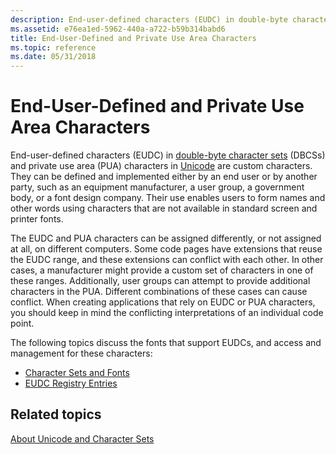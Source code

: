 ```yaml
---
description: End-user-defined characters (EUDC) in double-byte character sets (DBCSs) and private use area (PUA) characters in Unicode are custom characters.
ms.assetid: e76ea1ed-5962-440a-a722-b59b314babd6
title: End-User-Defined and Private Use Area Characters
ms.topic: reference
ms.date: 05/31/2018
---
```


# End-User-Defined and Private Use Area Characters

End-user-defined characters (EUDC) in [double-byte character sets](double-byte-character-sets.md) (DBCSs) and private use area (PUA) characters in [Unicode](unicode.md) are custom characters. They can be defined and implemented either by an end user or by another party, such as an equipment manufacturer, a user group, a government body, or a font design company. Their use enables users to form names and other words using characters that are not available in standard screen and printer fonts.

The EUDC and PUA characters can be assigned differently, or not assigned at all, on different computers. Some code pages have extensions that reuse the EUDC range, and these extensions can conflict with each other. In other cases, a manufacturer might provide a custom set of characters in one of these ranges. Additionally, user groups can attempt to provide additional characters in the PUA. Different combinations of these cases can cause conflict. When creating applications that rely on EUDC or PUA characters, you should keep in mind the conflicting interpretations of an individual code point.

The following topics discuss the fonts that support EUDCs, and access and management for these characters:

-   [Character Sets and Fonts](character-sets-and-fonts.md)
-   [EUDC Registry Entries](eudc-registry-entries.md)

## Related topics

<dl> <dt>

[About Unicode and Character Sets](about-unicode-and-character-sets.md)
</dt> </dl>

 

 



